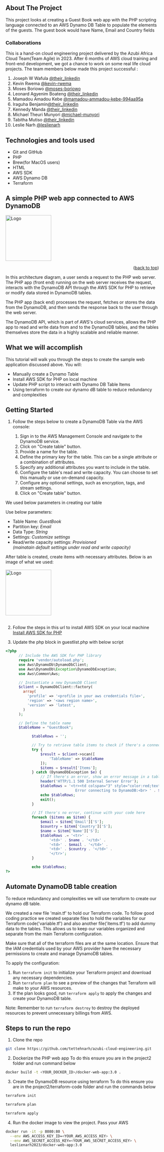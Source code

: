 ## About The Project

This project looks at creating a Guest Book web app with the PHP scripting language connected to an AWS Dynamo DB Table to populate the elements of the guests. The guest book would have Name, Email and Country fields

### Collaborations

This is a hand-on cloud engineering project delivered by the Azubi Africa Cloud Team(Team Agile) in 2023. After 6 months of AWS cloud training and front-end development, we got a chance to work on some real life cloud projects.
The team members below made this project successful :

1.  Joseph W Wafula [@their_linkedin]()
2.  Kevin Rwema [@kevin-rwema](https://www.linkedin.com/in/kevin-rwema/)
3.  Moses Boriowo [@moses-boriowo](https://www.linkedin.com/in/moses-boriowo/)
4.  Leonard Agyenim Boateng [@their_linkedin]()
5.  Mamadou Amadou Kebe [@mamadou-ammadou-kebe-994aa95a](https://www.linkedin.com/in/mamadou-ammadou-kebe-994aa95a/)
6.  Iraguha Benjamin[@their_linkedin]()
7.  Kennedy Manda [@their_linkedin]()
8.  Michael Theuri Munyori [@michael-munyori](https://www.linkedin.com/in/michael-munyori/)
9.  Tabitha Mutiso [@their_linkedin]()
10. Leslie Narh [@leslienarh](https://www.linkedin.com/in/leslienarh/)

## Technologies and tools used

- Git and GitHub
- PHP
- Brew(for MacOS users)
- HTML
- AWS SDK
- AWS Dynamo DB
- Terraform

## A simple PHP web app connected to AWS DynamoDB

<!-- setup a link to your images folder -->
<a href="[https://github.com/lawrencemuema/Cloud_project02](https://github.com/lawrencemuema/Cloud_project02/blob/main/images/fargate_arch.png)">
    <img src="images/fargate_arch.png" alt="Logo" width="auto" height="150">
</a>

<p align="right">(<a href="#readme-top">back to top</a>)</p>

In this architecture diagram, a user sends a request to the PHP web server. The PHP app (front end) running on the web server receives the request, interacts with the DynamoDB API through the AWS SDK for PHP to retrieve or modify data stored in DynamoDB tables.

The PHP app (back end) processes the request, fetches or stores the data from the DynamoDB, and then sends the response back to the user through the web server.

The DynamoDB API, which is part of AWS's cloud services, allows the PHP app to read and write data from and to the DynamoDB tables, and the tables themselves store the data in a highly scalable and reliable manner.

## What we will accomplish

This tutorial will walk you through the steps to create the sample web application discussed above. You will:

- Manually create a Dynamo Table
- Install AWS SDK for PHP on local machine
- Update PHP script to interact with Dynamo DB Table Items
- Using terraform to create our dynamo dB table to reduce redundancy and complexities

<!-- GETTING STARTED -->

## Getting Started

1. Follow the steps below to create a DynamoDB Table via the AWS console:

   1. Sign in to the AWS Management Console and navigate to the DynamoDB service.
   2. Click on "Create table" button.
   3. Provide a name for the table.
   4. Define the primary key for the table. This can be a single attribute or a combination of attributes.
   5. Specify any additional attributes you want to include in the table.
   6. Configure the table's read and write capacity. You can choose to set this manually or use on-demand capacity.
   7. Configure any optional settings, such as encryption, tags, and stream settings.
   8. Click on "Create table" button.

We used below parameters in creating our table

Use below parameters:

   <ul>
   <li>Table Name: <i>GuestBook</i></li>
   <li>Partition key: <i>Email</i></li>
   <li>Data Type: <i>String</i></li>
   <li>Settings: <i>Customize settings</i></li>
   <li>Read/write capacity settings: <i>Provisioned<br>(mainatain default settings under read and write capacity)</br></i></li>
   </ul>

After table is created, create items with necessary attributes. Below is an image of what we used:
<br></br>
<img src="images/ddb_item.jpg" alt="Logo" width="auto" height="150">
<br></br>

2. Follow the steps in this url to install AWS SDK on your local machine
   <br>
   <a href="https://docs.aws.amazon.com/aws-sdk-php/v2/guide/installation.html">Install AWS SDK for PHP</a>
   </br>

3. Update the php block in guestlist.php with below script

```php
<?php
      // Include the AWS SDK for PHP library
      require 'vendor/autoload.php';
      use Aws\DynamoDb\DynamoDbClient;
      use Aws\DynamoDb\Exception\DynamoDbException;
      use Aws\Common\Aws;

      // Instantiate a new DynamoDB Client
      $client = DynamoDbClient::factory(
        array(
          'profile' => '<profile in your aws credentials file>',
          'region' => '<aws region name>',
          'version' => 'latest',
        )
      );

      // Define the table name
      $tableName = "GuestBook";

            $tableRows = '';

            // Try to retrieve table items to check if there's a connection
            try {
                $result = $client->scan([
                    'TableName' => $tableName
                ]);
                $items = $result['Items'];
            } catch (DynamoDbException $e) {
                // If there's an error, show an error message in a table row that spans 3 columns
                header('HTTP/1.1 500 Internal Server Error');
                $tableRows = '<tr><td colspan="3" style="color:red;text-align:center;">
                                Error connecting to DynamoDB:<br> ' . $e->getMessage() . '</td></tr>';
                echo $tableRows;
                exit();
            }

            // If there's no error, continue with your code here
            foreach ($items as $item) {
                $email = $item['Email']['S'];
                $country = $item['Country']['S'];
                $name = $item['Name']['S'];
                $tableRows .= '<tr>' .
                    '<td>' . $name . '</td>' .
                    '<td>' . $email . '</td>' .
                    '<td>' . $country . '</td>' .
                    '</tr>';
            }

            echo $tableRows;
?>
```

## Automate DynamoDB table creation

To reduce redundancy and complexities we will use terraform to create our dynamo dB table.

We created a new file 'main.tf' to hold our Terraform code. To follow good coding practice we created separate files to hold the variables for our Terraform code('variable.tf') and also another file('items.tf') to add dummy data to the tables. This allows us to keep our variables organized and separate from the main Terraform configuration.

Make sure that all of the terraform files are at the same location.
Ensure that the IAM credentials used by your AWS provider have the necessary permissions to create and manage DynamoDB tables.

To apply the configuration:

1. Run `terraform init` to initialize your Terraform project and download any necessary dependencies.
2. Run `terraform plan` to see a preview of the changes that Terraform will make to your AWS resources.
3. If the plan looks good, run `terraform apply` to apply the changes and create your DynamoDB table.

Note: Remember to run `terraform destroy` to destroy the deployed resources to prevent unnecessary billings from AWS.

## Steps to run the repo

1. Clone the repo

```bash
git clone https://github.com/tettehnarh/azubi-cloud-engineering.git
```

2. Dockerize the PHP web app
   To do this ensure you are in the project2 folder and run command below

```bash
docker build -t <YOUR_DOCKER_ID>/docker-web-app:3.0 .
```

3.  Create the DynamoDB resource using terraform
    To do this ensure you are in the project2/terraform-code folder and run the commands below

```bash
terraform init
```

```bash
terraform plan
```

```bash
terraform apply
```

4. Run the docker image to view the project. Pass your AWS

```bash
docker run -it -p 8080:80 \
  --env AWS_ACCESS_KEY_ID=<YOUR_AWS_ACCESS_KEY> \
  --env AWS_SECRET_ACCESS_KEY=<YOUR_AWS_SECRET_ACCESS_KEY> \
  leslienarh2023/docker-web-app:3.0
```
